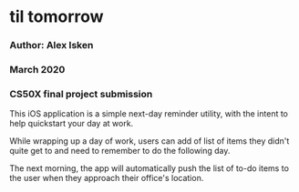 #  til tomorrow

### Author: Alex Isken
### March 2020
### CS50X final project submission


This iOS application is a simple next-day reminder utility, with the intent to help quickstart your day at work.

While wrapping up a day of work, users can add of list of items they didn't quite get to and need to remember to do the following day.

The next morning, the app will automatically push the list of to-do items to the user when they approach their office's location.
